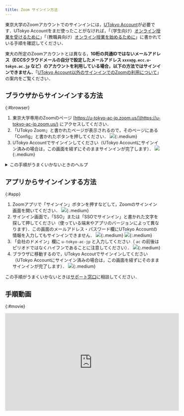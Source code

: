 ```yaml
---
title: Zoom サインイン方法
---
```


東京大学のZoomアカウントでのサインインには，[UTokyo Account](https://www.u-tokyo.ac.jp/adm/dics/ja/account.html)が必要です．UTokyo Accountをまだ使ったことがなければ，「（学生向け）[オンライン授業を受けるために](/oc/)」「（教職員向け）[オンライン授業を始めるために](/faculty_members)」に書かれている手順を確認してください．

<div class="box">
東大の所定のZoomアカウントとは異なる，<strong class="alert">10桁の共通IDではないメールアドレス（ECCSクラウドメールの自分で設定したメールアドレス <code>xxxx@g.ecc.u-tokyo.ac.jp</code> など）のアカウントを利用している場合，以下の方法ではサインインできません．</strong>「<a href="/notice/zoom-address-new">UTokyo Account以外のサインインでのZoomの利用について</a>」の案内をご覧ください．
</div>

## ブラウザからサインインする方法
{:#browser}

1. 東京大学専用のZoomのページ [https://u-tokyo-ac-jp.zoom.us/](https://u-tokyo-ac-jp.zoom.us/) にアクセスしてください．
2. 「UTokyo Zoom」と書かれたページが表示されるので，そのページにある「Config」と書かれたボタンを押してください．
![](img/zoom_signin_1.png){:.medium}
3. UTokyo Accountでサインインしてください（UTokyo Accountにサインイン済みの場合は，この画面を経ずにそのままサインインが完了します）．
![](img/zoom_signin_2.png){:.medium}

<details>
  <summary>この手順がうまくいかないときのヘルプ</summary>
  <ul>
    <li><strong>上のリンクにアクセスしても「UTokyo Zoom」と書かれたページが表示されない場合</strong>：前から持っていた自分のアカウントで既にZoomにサインインしているときに起きます．<a href="https://zoom.us/profile">Zoomの設定画面</a>の右上のアイコン（自分のアイコンか，設定していない場合は人のマーク）をクリックして，「サインアウト」してから，アクセスし直してください．<img src="img/zoom_signin_3.png" alt="" class="medium"></li>
  </ul>
  これらを確認して，それでもうまくいかなければ，<a href="/support/">サポート窓口</a>に相談してください．
</details>


## アプリからサインインする方法
{:#app}

1. Zoomアプリで「サインイン」ボタンを押すなどして，Zoomのサインイン画面を開いてください．
![](img/zoom_signin_4.png){:.medium}
2. サインイン画面で，「SSO」または「SSOでサインイン」と書かれた文字を探して押してください（使っている端末やアプリのバージョンによって異なります）．この画面のメールアドレス・パスワード欄にUTokyo Accountの情報を入力してもサインインできません．
![](img/zoom_signin_5.png){:.medium}
![](img/zoom_signin_5_1.png){:.medium}
3. 「会社のドメイン」欄に `u-tokyo-ac-jp` と入力してください（ `ac` の前後はピリオドではなくハイフンであることに注意してください）．
![](img/zoom_signin_6.png){:.medium}
4. ブラウザに移動するので，UTokyo Accoutでサインインしてください（UTokyo Accountにサインイン済みの場合は，この画面を経ずにそのままサインインが完了します）．
![](img/zoom_signin_2.png){:.medium}

この手順がうまくいかないときは<a href="/support/">サポート窓口</a>に相談してください．

## 手順動画
{:#movie}
<div style="text-align: center">
<iframe width="560" height="315" src="https://www.youtube.com/embed/5QIg6dU1cYI" title="YouTube video player" frameborder="0" allow="accelerometer; autoplay; clipboard-write; encrypted-media; gyroscope; picture-in-picture" allowfullscreen></iframe>
</div>
